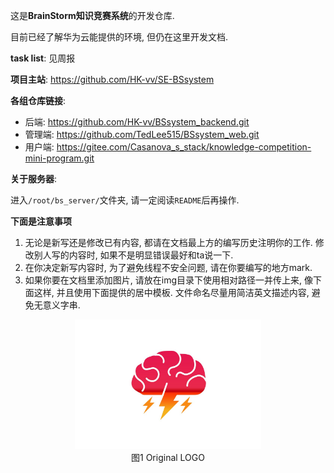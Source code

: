 这是**BrainStorm知识竞赛系统**的开发仓库.

目前已经了解华为云能提供的环境, 但仍在这里开发文档.

**task list**: 见周报

**项目主站**: https://github.com/HK-vv/SE-BSsystem

**各组仓库链接**:

- 后端: https://github.com/HK-vv/BSsystem_backend.git
- 管理端: https://github.com/TedLee515/BSsystem_web.git
- 用户端: https://gitee.com/Casanova_s_stack/knowledge-competition-mini-program.git

**关于服务器**:

进入`/root/bs_server/`文件夹, 请一定阅读`README`后再操作.

**下面是注意事项**

1. 无论是新写还是修改已有内容, 都请在文档最上方的编写历史注明你的工作. 修改别人写的内容时, 如果不是明显错误最好和ta说一下.
2. 在你决定新写内容时, 为了避免线程不安全问题, 请在你要编写的地方mark.
3. 如果你要在文档里添加图片, 请放在img目录下使用相对路径一并传上来, 像下面这样, 并且使用下面提供的居中模板. 文件命名尽量用简洁英文描述内容, 避免无意义字串.

<div>			<!--块级封装-->
    <center>	<!--将图片和文字居中-->
    <img src="img\brain-storm-logo.jpg" alt="brain-storm-logo" style="zoom:30%;" />
    <br>		<!--换行-->
    图1 Original LOGO	<!--标题-->
    </center>
</div>


